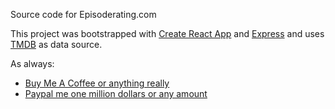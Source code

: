 Source code for Episoderating.com

This project was bootstrapped with [Create React App](https://github.com/facebook/create-react-app) and [Express](https://expressjs.com/) and uses [TMDB](https://www.themoviedb.org/) as data source.

 As always:
- [Buy Me A Coffee or anything really](https://www.buymeacoffee.com/jschaftenaar)
- [Paypal me one million dollars or any amount](http://paypal.me/jschaftenaar/1000000)

